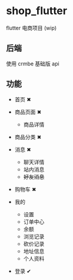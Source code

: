 # shop_flutter

flutter 电商项目 (wip)

## 后端

使用 crmbe 基础版 api

## 功能

* 首页 ✖︎
* 商品页面 ✖︎

  * 商品详情
* 商品分类 ✖︎
* 消息 ✖︎

  * 聊天详情
  * 站内消息
  * ~~好友消息~~
* 购物车 ✖︎
* 我的

  * 设置
  * 订单中心
  * 余额
  * 浏览记录
  * 砍价记录
  * 地址信息
  * 个人资料
* 登录 ✔︎
